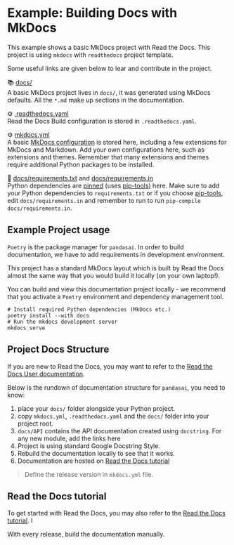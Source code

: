 Example: Building Docs with MkDocs
===================================

This example shows a basic MkDocs project with Read the Docs. This project is using `mkdocs` with `readthedocs` 
project template.

Some useful links are given below to lear and contribute in the project.

📚 [docs/](https://github.com/readthedocs-examples/example-mkdocs-basic/blob/main/docs/)<br>
A basic MkDocs project lives in `docs/`, it was generated using MkDocs defaults. All the `*.md` make up sections in the documentation.

⚙️ [.readthedocs.yaml](https://github.com/readthedocs-examples/example-mkdocs-basic/blob/main/.readthedocs.yaml)<br>
Read the Docs Build configuration is stored in `.readthedocs.yaml`.

⚙️ [mkdocs.yml](https://github.com/readthedocs-examples/example-mkdocs-basic/blob/main/mkdocs.yml)<br>
A basic [MkDocs configuration](https://www.mkdocs.org/user-guide/configuration/) is stored here, including a few extensions for MkDocs and Markdown. Add your own configurations here, such as extensions and themes. Remember that many extensions and themes require additional Python packages to be installed.

📍 [docs/requirements.txt](https://github.com/readthedocs-examples/example-mkdocs-basic/blob/main/docs/requirements.txt) and [docs/requirements.in](https://github.com/readthedocs-examples/example-mkdocs-basic/blob/main/docs/requirements.in)<br>
Python dependencies are [pinned](https://docs.readthedocs.io/en/latest/guides/reproducible-builds.html) (uses [pip-tools](https://pip-tools.readthedocs.io/en/latest/)) here. Make sure to add your Python dependencies to `requirements.txt` or if you choose [pip-tools](https://pip-tools.readthedocs.io/en/latest/), edit `docs/requirements.in` and remember to run to run `pip-compile docs/requirements.in`.

Example Project usage
---------------------

`Poetry` is the package manager for `pandasai`. In order to build documentation, we have to add requirements in 
development environment. 

This project has a standard MkDocs layout which is built by Read the Docs almost the same way that you would build it 
locally (on your own laptop!).

You can build and view this documentation project locally - we recommend that you activate a `Poetry` environment
and dependency management tool.
```console
# Install required Python dependencies (MkDocs etc.)
poetry install --with docs
# Run the mkdocs development server
mkdocs serve
```

Project Docs Structure 
----------------------
If you are new to Read the Docs, you may want to refer to the [Read the Docs User documentation](https://docs.readthedocs.io/).

Below is the rundown of documentation structure for `pandasai`, you need to know:

1. place your `docs/` folder alongside your Python project.
2. copy `mkdocs.yml`, `.readthedocs.yaml` and the `docs/` folder into your project root.
3. `docs/API` contains the API documentation created using `docstring`. For any new module, add the links here
4. Project is using standard Google Docstring Style.
5. Rebuild the documentation locally to see that it works.
6. Documentation are hosted on [Read the Docs tutorial](https://docs.readthedocs.io/en/stable/tutorial/)

> Define the release version in `mkdocs.yml` file.

Read the Docs tutorial
----------------------

To get started with Read the Docs, you may also refer to the 
[Read the Docs tutorial](https://docs.readthedocs.io/en/stable/tutorial/). I

With every release, build the documentation manually. 
